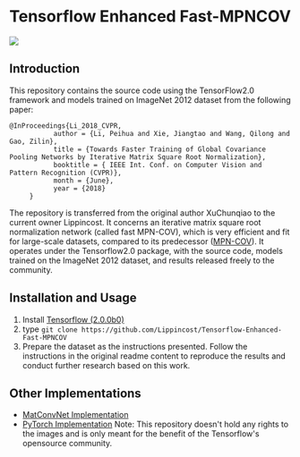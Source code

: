 # Tensorflow Enhanced Fast-MPNCOV

![](https://camo.githubusercontent.com/f2cdc5f25d743e922fd2c23e8a2a42e1f25c1e36/687474703a2f2f7065696875616c692e6f72672f70696374757265732f666173745f4d504e2d434f562e4a5047)
## Introduction
This repository contains the source code using the TensorFlow2.0 framework and models trained on ImageNet 2012 dataset from the following paper:<br>
```
@InProceedings{Li_2018_CVPR,
           author = {Li, Peihua and Xie, Jiangtao and Wang, Qilong and Gao, Zilin},
           title = {Towards Faster Training of Global Covariance Pooling Networks by Iterative Matrix Square Root Normalization},
           booktitle = { IEEE Int. Conf. on Computer Vision and Pattern Recognition (CVPR)},
           month = {June},
           year = {2018}
     }
```
The repository is transferred from the original author XuChunqiao to the current owner Lippincost.
It concerns an iterative matrix square root normalization network (called fast MPN-COV), which is very efficient and fit for large-scale datasets, compared to its predecessor ([MPN-COV](https://github.com/jiangtaoxie/MPN-COV)). It operates under the Tensorflow2.0 package, with the source code, models trained on the ImageNet 2012 dataset, and results released freely to the community.

## Installation and Usage
1. Install [Tensorflow (2.0.0b0)](https://tensorflow.google.cn/install)
2. type ```git clone https://github.com/Lippincost/Tensorflow-Enhanced-Fast-MPNCOV ```
3. Prepare the dataset as the instructions presented.
Follow the instructions in the original readme content to reproduce the results and conduct further research based on this work.

## Other Implementations
* [MatConvNet Implementation](https://github.com/jiangtaoxie/matconvnet.fast-mpn-cov)
* [PyTorch Implementation](https://github.com/jiangtaoxie/fast-MPN-COV)
Note: This repository doesn't hold any rights to the images and is only meant for the benefit of the Tensorflow's opensource community.